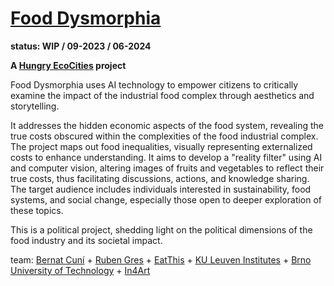 # [Food Dysmorphia](https://food.cunicode.com)

**status: WIP / 09-2023 / 06-2024**

**A [Hungry EcoCities](https://starts.eu/hungryecocities/) project**

Food Dysmorphia uses AI technology to empower citizens to critically examine the impact of the industrial food complex through aesthetics and storytelling.

It addresses the hidden economic aspects of the food system, revealing the true costs obscured within the complexities of the food industrial complex. The project maps out food inequalities, visually representing externalized costs to enhance understanding. It aims to develop a "reality filter" using AI and computer vision, altering images of fruits and vegetables to reflect their true costs, thus facilitating discussions, actions, and knowledge sharing. The target audience includes individuals interested in sustainability, food systems, and social change, especially those open to deeper exploration of these topics.

This is a political project, shedding light on the political dimensions of the food industry and its societal impact.

team: [Bernat Cuní](https://www.cunicode.com/bernat-cuni) + [Ruben Gres](https://rubengr.es) + [EatThis](https://eatthis.info/) + [KU Leuven Institutes](https://ai.kuleuven.be/) + [Brno University of Technology](https://www.fit.vut.cz/units/upgm/.en) + [In4Art](https://www.in4art.eu/)